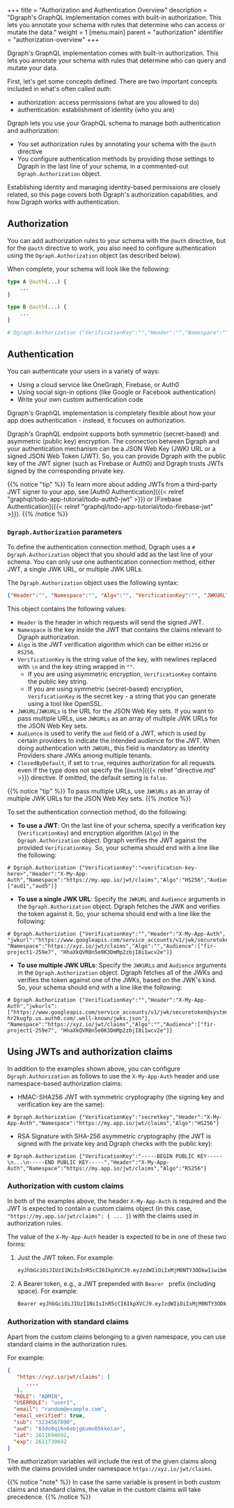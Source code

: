 +++
title = "Authorization and Authentication Overview"
description = "Dgraph's GraphQL implementation comes with built-in authorization. This lets you annotate your schema with rules that determine who can access or mutate the data."
weight = 1
[menu.main]
    parent = "authorization"
    identifier = "authorization-overview"
+++

Dgraph's GraphQL implementation comes with built-in authorization. This lets you annotate your schema with rules that determine who can query and mutate your data.

First, let's get some concepts defined. There are two important concepts included in what's often called *auth*:

* authorization: access permissions (what are you allowed to do)
* authentication: establishment of identity (who you are)

Dgraph lets you use your GraphQL schema to manage both authentication and authorization:
* You set authorization rules by annotating your schema with the `@auth` directive
* You configure authentication methods by providing those settings to Dgraph in the last
line of your schema, in a commented-out `Dgraph.Authorization` object.

Establishing identity and managing identity-based permissions are closely related,
so this page covers both Dgraph's authorization capabilities, and how Dgraph works with
authentication.

## Authorization

You can add authorization rules to your schema with the `@auth` directive, but
for the `@auth` directive to work, you also need to configure authentication
using the `Dgraph.Authorization` object (as described below).

When complete, your schema will look like the following:

```graphql
type A @auth(...) {
    ...
}

type B @auth(...) {
    ...
}

# Dgraph.Authorization {"VerificationKey":"","Header":"","Namespace":"","Algo":"","Audience":[]}
```


## Authentication

You can authenticate your users in a variety of ways:
* Using a cloud service like OneGraph, Firebase, or Auth0
* Using social sign-in options (like Google or Facebook authentication)
* Write your own custom authentication code

Dgraph's GraphQL implementation is completely flexible about how your app does authentication - instead, it focuses on authorization.  

Dgraph's GraphQL endpoint supports both symmetric (secret-based) and asymmetric (public key) 
encryption. The connection between Dgraph and your authentication mechanism can be a JSON Web Key (JWK) URL or a signed JSON Web Token (JWT). So, you can provide Dgraph with the public key of the JWT signer (such as Firebase or Auth0) and Dgraph trusts JWTs signed by the corresponding private key.

{{% notice "tip" %}}
To learn more about adding JWTs from a third-party JWT signer to your app, see
[Auth0 Authentication]({{< relref "graphql/todo-app-tutorial/todo-auth0-jwt" >}}) or [Firebase Authentication]({{< relref "graphql/todo-app-tutorial/todo-firebase-jwt" >}}). {{% /notice %}}

### `Dgraph.Authorization` parameters

To define the authentication connection method, Dgraph uses a `# Dgraph.Authorization`
object that you should add as the last line of your schema. You can only use one
authentication connection method, either JWT, a single JWK URL, or multiple JWK URLs.

The `Dgraph.Authorization` object uses the following syntax:

```json
{"Header":"", "Namespace":"", "Algo":"", "VerificationKey":"", "JWKURL":"", "Audience":[], "ClosedByDefault": false}
```

This object contains the following values:
* `Header` is the header in which requests will send the signed JWT.
* `Namespace` is the key inside the JWT that contains the claims relevant to Dgraph authorization.
* `Algo` is the JWT verification algorithm which can be either `HS256` or `RS256`.
* `VerificationKey` is the string value of the key, with newlines replaced with `\n` and the key string wrapped in `""`. 
  * If you are using asymmetric encryption, `VerificationKey` contains the public key string. 
  * If you are using symmetric (secret-based) encryption, `VerificationKey` is the secret key - a string that you can generate using a tool like OpenSSL.
* `JWKURL`/`JWKURLs` is the URL for the JSON Web Key sets. If you want to pass multiple URLs, use `JWKURLs` as an array of multiple JWK URLs for the JSON Web Key sets.
* `Audience` is used to verify the `aud` field of a JWT, which is used by certain providers to indicate the intended audience for the JWT. When doing authentication with `JWKURL`, this field is mandatory as Identity Providers share JWKs among multiple tenants.
* `ClosedByDefault`, if set to `true`, requires authorization for all requests even if the type does not specify the [`@auth`]({{< relref "directive.md" >}}) directive. If omitted, the default setting is `false`.

{{% notice "tip" %}}
To pass multiple URLs, use `JWKURLs` as an array of multiple JWK URLs for the JSON Web Key sets.
{{% /notice %}}

To set the authentication connection method, do the following:

* **To use a JWT**: On the last line of your schema, specify a verification key (`VerificationKey`) and encryption algorithm (`Algo`) in the `Dgraph.Authorization` object. Dgraph verifies the JWT against the provided `VerificationKey`. So, your schema should end with a line like the following:

```
# Dgraph.Authorization {"VerificationKey":"<verification-key-here>","Header":"X-My-App-Auth","Namespace":"https://my.app.io/jwt/claims","Algo":"HS256","Audience":["aud1","aud5"]}
```

* **To use a single JWK URL**: Specify the `JWKURL` and `Audience` arguments in the `Dgraph.Authorization` object. Dgraph fetches the JWK and verifies the token against it. So, your schema should end with a line like the following:

```
# Dgraph.Authorization {"VerificationKey":"","Header":"X-My-App-Auth", "jwkurl":"https://www.googleapis.com/service_accounts/v1/jwk/securetoken@system.gserviceaccount.com", "Namespace":"https://xyz.io/jwt/claims","Algo":"","Audience":["fir-project1-259e7", "HhaXkQVRBn5e0K3DmMp2zbjI8i1wcv2e"]}
```

* **To use multiple JWK URLs**: Specify the `JWKURLs` and `Audience` arguments in the `Dgraph.Authorization` object. Dgraph fetches all of the JWKs and verifies the token against one of the JWKs, based on the JWK's kind. So, your schema should end with a line like the following:

```
# Dgraph.Authorization {"VerificationKey":"","Header":"X-My-App-Auth","jwkurls":["https://www.googleapis.com/service_accounts/v1/jwk/securetoken@system.gserviceaccount.com","https://dev-hr2kugfp.us.auth0.com/.well-known/jwks.json"], "Namespace":"https://xyz.io/jwt/claims","Algo":"","Audience":["fir-project1-259e7", "HhaXkQVRBn5e0K3DmMp2zbjI8i1wcv2e"]}
```

## Using JWTs and authorization claims

In addition to the examples shown above, you can configure `Dgraph.Authorization` as follows
to use the `X-My-App-Auth` header and use namespace-based authorization claims:

- HMAC-SHA256 JWT with symmetric cryptography (the signing key and verification key are the same):

```
# Dgraph.Authorization {"VerificationKey":"secretkey","Header":"X-My-App-Auth","Namespace":"https://my.app.io/jwt/claims","Algo":"HS256"}
```

- RSA Signature with SHA-256 asymmetric cryptography (the JWT is signed with the private key and Dgraph checks with the public key):

```
# Dgraph.Authorization {"VerificationKey":"-----BEGIN PUBLIC KEY-----\n...\n-----END PUBLIC KEY-----","Header":"X-My-App-Auth","Namespace":"https://my.app.io/jwt/claims","Algo":"RS256"}
```

### Authorization with custom claims

In both of the examples above, the header `X-My-App-Auth` is required and the
JWT is expected to contain a custom claims object (in this case, `"https://my.app.io/jwt/claims": { ... }`) with the claims used in authorization rules.

The value of the `X-My-App-Auth` header is expected to be in one of these two forms:
1. Just the JWT token. For example:
    ```txt
    eyJhbGciOiJIUzI1NiIsInR5cCI6IkpXVCJ9.eyJzdWIiOiIxMjM0NTY3ODkwIiwibmFtZSI6IkpvaG4gRG9lIiwiaWF0IjoxNTE2MjM5MDIyLCJodHRwczovL215LmFwcC5pby9qd3QvY2xhaW1zIjp7fX0.Pjlxpf-3FhH61EtHBRo2g1amQPRi0pNwoLUooGbxIho
    ```

2. A Bearer token, e.g., a JWT prepended with `Bearer ` prefix (including space). For example:
    ```txt
    Bearer eyJhbGciOiJIUzI1NiIsInR5cCI6IkpXVCJ9.eyJzdWIiOiIxMjM0NTY3ODkwIiwibmFtZSI6IkpvaG4gRG9lIiwiaWF0IjoxNTE2MjM5MDIyLCJodHRwczovL215LmFwcC5pby9qd3QvY2xhaW1zIjp7fX0.Pjlxpf-3FhH61EtHBRo2g1amQPRi0pNwoLUooGbxIho
    ```

### Authorization with standard claims

Apart from the custom claims belonging to a given namespace, you can use standard claims in the authorization rules.

For example:

```json
{
   "https://xyz.io/jwt/claims": [
      ....
   ],
  "ROLE": "ADMIN",
  "USERROLE": "user1",
  "email": "random@example.com",
  "email_verified": true,
  "sub": "1234567890",
  "aud": "63do0q16n6ebjgkumu05kkeian",
  "iat": 1611694692,
  "exp": 2611730692
}
```

The authorization variables will include the rest of the given claims along with the claims provided under namespace `https://xyz.io/jwt/claims`.

{{% notice "note" %}}
In case the same variable is present in both custom claims and standard claims, the value in the custom claims will take precedence.
{{% /notice %}}
